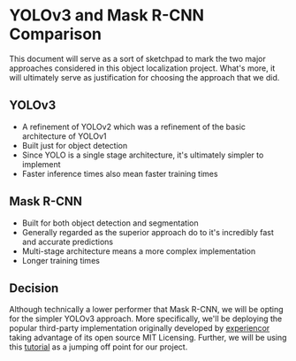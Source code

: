 # YOLOv3 and Mask R-CNN Comparison

This document will serve as a sort of sketchpad to mark the two major approaches considered in this object localization project.
What's more, it will ultimately serve as justification for choosing the approach that we did.

## YOLOv3

* A refinement of YOLOv2 which was a refinement of the basic architecture of YOLOv1
* Built just for object detection
* Since YOLO is a single stage architecture, it's ultimately simpler to implement
* Faster inference times also mean faster training times

## Mask R-CNN

* Built for both object detection and segmentation
* Generally regarded as the superior approach do to it's incredibly fast and accurate predictions
* Multi-stage architecture means a more complex implementation
* Longer training times

## Decision

Although technically a lower performer that Mask R-CNN, we will be opting for the simpler YOLOv3 approach.
More specifically, we'll be deploying the popular third-party implementation originally developed by 
[experiencor](https://github.com/experiencor/keras-yolo3)
taking advantage of its open source MIT Licensing. Further, we will be using this 
[tutorial](https://machinelearningmastery.com/how-to-perform-object-detection-with-yolov3-in-keras/)
as a jumping off point for our project.